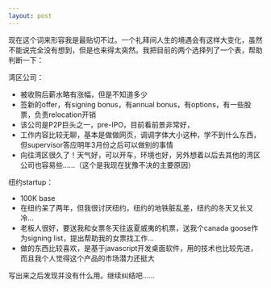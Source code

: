 ```yaml
---
layout: post
---
```

现在这个词来形容我是最贴切不过。一个礼拜间人生的境遇会有这样大变化，虽然不能说完全没有想到，但是也来得太突然。我把目前的两个选择列了一个表，帮助判断一下：

湾区公司：

  * 被收购后薪水略有涨幅，但是不知道多少
  * 签新的offer，有signing bonus，有annual bonus，有options，有一些股票，负责relocation开销
  * 该公司是P2P巨头之一，pre-IPO，目前看前景非常好，
  * 工作内容比较无聊，基本是做做网页，调调字体大小这种，学不到什么东西，但supervisor答应明年3月份之后可以做别的事情
  * 向往湾区很久了！天气好，可以开车，环境也好，另外想着以后去其他的湾区公司也容易些……（这个是我现在犹豫不决的主要原因）

纽约startup：

  * 100K base
  * 在纽约呆了两年，但我很讨厌纽约，纽约的地铁脏乱差，纽约的冬天又长又冷...
  * 老板人很好，要送我和女票冬天往返夏威夷的机票，送我个canada goose作为signing list，提出帮助我的女票找工作...
  * 做的东西比较喜欢，是基于javascript开发桌面软件，用的技术也比较先进，而且我个人觉得这个产品的市场潜力还挺大

写出来之后发现并没有什么用。继续纠结吧……